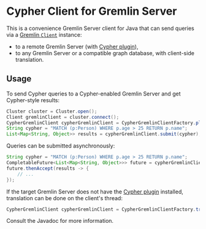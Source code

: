 # Cypher Client for Gremlin Server

This is a convenience Gremlin Server client for Java that can send queries via a [Gremlin `Client`](https://tinkerpop.apache.org/docs/current/reference/#connecting-via-java) instance:

- to a remote Gremlin Server (with [Cypher plugin](../cypher-gremlin-server-plugin)),
- to any Gremlin Server or a compatible graph database, with client-side translation.

## Usage

To send Cypher queries to a Cypher-enabled Gremlin Server and get Cypher-style results:

```java
Cluster cluster = Cluster.open();
Client gremlinClient = cluster.connect();
CypherGremlinClient cypherGremlinClient = CypherGremlinClientFactory.plugin(gremlinClient);
String cypher = "MATCH (p:Person) WHERE p.age > 25 RETURN p.name";
List<Map<String, Object>> results = cypherGremlinClient.submit(cypher);
```

Queries can be submitted asynchronously:

```java
String cypher = "MATCH (p:Person) WHERE p.age > 25 RETURN p.name";
CompletableFuture<List<Map<String, Object>>> future = cypherGremlinClient.submitAsync(cypher);
future.thenAccept(results -> {
    // ...
});
```

If the target Gremlin Server does not have the [Cypher plugin](../cypher-gremlin-server-plugin) installed, translation can be done on the client's thread:

```java
CypherGremlinClient cypherGremlinClient = CypherGremlinClientFactory.translating(gremlinClient);
```

Consult the Javadoc for more information.
